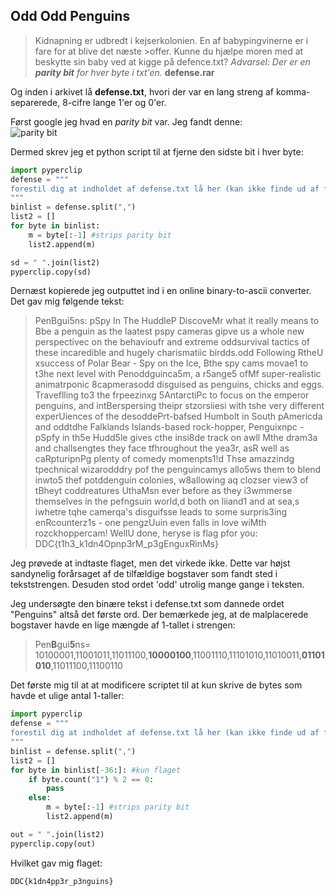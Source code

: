 ## Odd Odd Penguins
>Kidnapning er udbredt i kejserkolonien. En af babypingvinerne er i fare for at blive det næste >offer. Kunne du hjælpe moren med at beskytte sin baby ved at kigge på defence.txt?
>*Advarsel: Der er en **parity bit** for hver byte i txt'en.*
>**defense.rar**

Og inden i arkivet lå **defense.txt**, hvori der var en lang streng af komma-separerede, 8-cifre lange 1'er og 0'er.


Først google jeg hvad en *parity bit* var. Jeg fandt denne:\
![parity bit](https://www.tutorialspoint.com/assets/questions/media/15762/31_1.jpg)

Dermed skrev jeg et python script til at fjerne den sidste bit i hver byte:

```Python
import pyperclip
defense = """
forestil dig at indholdet af defense.txt lå her (kan ikke finde ud af filer i python...)
"""
binlist = defense.split(",")
list2 = []
for byte in binlist:
    m = byte[:-1] #strips parity bit
    list2.append(m)

sd = " ".join(list2)
pyperclip.copy(sd)
```
Dernæst kopierede jeg outputtet ind i en online binary-to-ascii converter.
Det gav mig følgende tekst:

>PenBgui5ns: pSpy In The HuddleP DiscoveMr what it really means to Bbe a penguin as the laatest pspy cameras gipve us a whole new perspectivec on the behavioufr and extreme oddsurvival tactics of these incaredible and hugely charismatiic birdds.odd Following RtheU xsuccess of Polar Bear - Spy on the Ice, Bthe spy cams movae1 to t3he next level with Penoddguinca5m, a r5ange5 ofMf super-realistic animatrponic 8capmerasodd disguised as penguins, chicks and eggs. Traveflling to3 the frpeezinxg 5AntarctiPc to focus on the emperor penguins, and intBerspersing theipr stzorsiiesi with tshe very different experUiences of the desoddePrt-bafsed Humbolt in South pAmericda and oddtdhe Falklands Islands-based rock-hopper, Penguixnpc - pSpfy in th5e Hudd5le gives cthe insi8de track on awll Mthe dram3a and challsengtes they face tfhroughout the yea3r, asR well as caRpturipnPg plenty of comedy momenpts1!d Thse amazzindg tpechnical wizarodddry pof the penguincamys allo5ws them to blend inwto5 thef potddenguin colonies, w8allowing aq clozser view3 of tBheyt coddreatures UthaMsn ever before as they i3wmmerse themselves in the pefngsuin world,d both on liiand1 and at sea,s iwhetre tqhe camerqa's disguifsse leads to some surpris3ing enRcounterz1s - one pengzUuin even falls in love wiMth rozckhoppercam! WellU done, heryse is flag pfor you: DDC{t1h3_k1dn4Opnp3rM_p3gEnguxRinMs}

Jeg prøvede at indtaste flaget, men det virkede ikke.
Dette var højst sandynelig forårsaget af de tilfældige bogstaver som fandt sted i tekststrengen.
Desuden stod ordet 'odd' utrolig mange gange i teksten.

Jeg undersøgte den binære tekst i defense.txt som dannede ordet "Penguins" altså det første ord.
Der bemærkede jeg, at de malplacerede bogstaver havde en lige mængde af 1-tallet i strengen:

>Pen**B**gui**5**ns=
10100001,11001011,11011100,**10000100**,11001110,11101010,11010011,**01101010**,11011100,11100110

Det første mig til at at modificere scriptet til at kun skrive de bytes som havde et ulige antal 1-taller:
```Python
import pyperclip
defense = """
forestil dig at indholdet af defense.txt lå her (kan ikke finde ud af filer i python...)
"""
binlist = defense.split(",")
list2 = []
for byte in binlist[-36:]: #kun flaget
    if byte.count("1") % 2 == 0:
        pass
    else:
        m = byte[:-1] #strips parity bit
        list2.append(m)

out = " ".join(list2)
pyperclip.copy(out)
```
Hvilket gav mig flaget:
```
DDC{k1dn4pp3r_p3nguins}
```